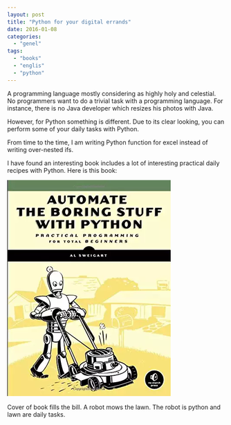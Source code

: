 ```yaml
---
layout: post
title: "Python for your digital errands"
date: 2016-01-08
categories: 
  - "genel"
tags: 
  - "books"
  - "englis"
  - "python"
---
```


A programming language mostly considering as highly holy and celestial. No programmers want to do a trivial task with a programming language. For instance, there is no Java developer which resizes his photos with Java.

However, for Python something is different. Due to its clear looking, you can perform some of your daily tasks with Python.

From time to the time, I am writing Python function for excel instead of writing over-nested ifs. 

I have found an interesting book includes a lot of interesting practical daily recipes with Python. Here is this book:

![](/images/tumblr_inline_o0nkvmrXcj1r4exmc_540.png)

Cover of book fills the bill. A robot mows the lawn. The robot is python and lawn are daily tasks.
